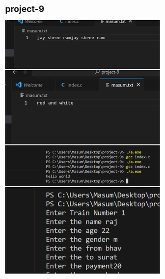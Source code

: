 # project-9
![Alt text](<Screenshot 2024-02-02 110854.png>)
![Alt text](<Screenshot 2024-02-02 110945.png>)
![Alt text](<Screenshot 2024-02-02 111033.png>)
![Alt text](<Screenshot 2024-02-02 120318.png>)